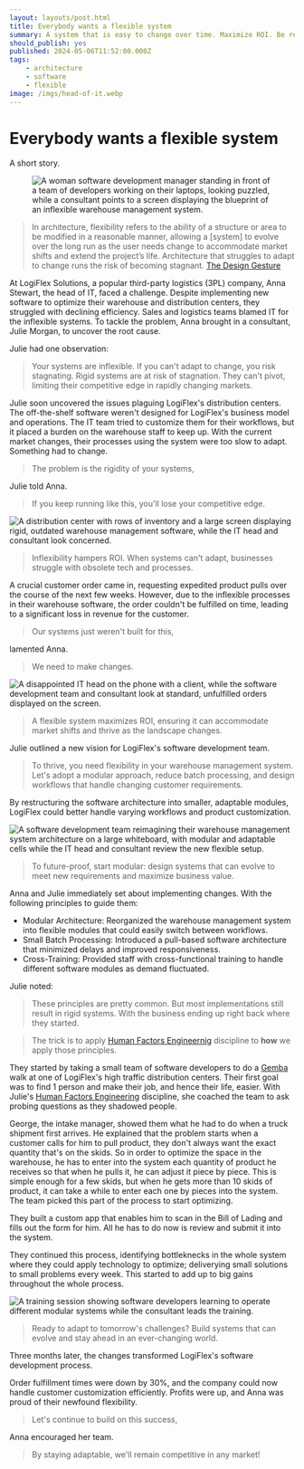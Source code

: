 ```yaml
---
layout: layouts/post.html
title: Everybody wants a flexible system
summary: A system that is easy to change over time. Maximize ROI. Be responsive. Competitive. Adapt to a changing environment.
should_publish: yes
published: 2024-05-06T11:52:00.000Z
tags:
    - architecture
    - software
    - flexible
image: /imgs/head-of-it.webp
---
```


# Everybody wants a flexible system

A short story.

<figure>
    <img class="full-width" src="/imgs/head-of-it.webp" alt="A woman software development manager standing in front of a team of developers working on their laptops, looking puzzled, while a consultant points to a screen displaying the blueprint of an inflexible warehouse management system." />
</figure>

<blockquote cite="https://thedesigngesture.com/flexibility-in-architecture-a-design-strategy/">
In architecture, flexibility refers to the ability of a structure or area to be modified in a reasonable manner, allowing a [system] to evolve over the long run as the user needs change to accommodate market shifts and extend the project’s life. Architecture that struggles to adapt to change runs the risk of becoming stagnant.
<a href="https://thedesigngesture.com/flexibility-in-architecture-a-design-strategy/">The Design Gesture</a>
</blockquote>

At LogiFlex Solutions, a popular third-party logistics (3PL) company, Anna Stewart, the head of IT, faced a challenge. Despite implementing new software to optimize their warehouse and distribution centers, they struggled with declining efficiency. Sales and logistics teams blamed IT for the inflexible systems. To tackle the problem, Anna brought in a consultant, Julie Morgan, to uncover the root cause.

Julie had one observation:

<blockquote>Your systems are inflexible. If you can't adapt to change, you risk stagnating. Rigid systems are at risk of stagnation. They can't pivot, limiting their competitive edge in rapidly changing markets.</blockquote>

Julie soon uncovered the issues plaguing LogiFlex's distribution centers. The off-the-shelf software weren't designed for LogiFlex's business model and operations. The IT team tried to customize them for their workflows, but it placed a burden on the warehouse staff to keep up. With the current market changes, their processes using the system were too slow to adapt. Something had to change.

<blockquote>The problem is the rigidity of your systems,</blockquote>

Julie told Anna.

<blockquote>If you keep running like this, you'll lose your competitive edge.</blockquote>

<img class="full-width" src="/imgs/concerned-distribution-center.webp" alt="A distribution center with rows of inventory and a large screen displaying rigid, outdated warehouse management software, while the IT head and consultant look concerned." />

<blockquote>Inflexibility hampers ROI. When systems can't adapt, businesses struggle with obsolete tech and processes.</blockquote>

A crucial customer order came in, requesting expedited product pulls over the course of the next few weeks. However, due to the inflexible processes in their warehouse software, the order couldn't be fulfilled on time, leading to a significant loss in revenue for the customer.

<blockquote>Our systems just weren't built for this,</blockquote>

lamented Anna.

<blockquote>We need to make changes.</blockquote>

<img class="full-width" src="/imgs/dissapointed-it-head.webp" alt="A disappointed IT head on the phone with a client, while the software development team and consultant look at standard, unfulfilled orders displayed on the screen." />

<blockquote>A flexible system maximizes ROI, ensuring it can accommodate market shifts and thrive as the landscape changes.</blockquote>

Julie outlined a new vision for LogiFlex's software development team.

<blockquote>To thrive, you need flexibility in your warehouse management system. Let's adopt a modular approach, reduce batch processing, and design workflows that handle changing customer requirements.</blockquote>

By restructuring the software architecture into smaller, adaptable modules, LogiFlex could better handle varying workflows and product customization.

<img class="full-width" src="/imgs/reimagining-warehouse.webp" alt="A software development team reimagining their warehouse management system architecture on a large whiteboard, with modular and adaptable cells while the IT head and consultant review the new flexible setup." />

<blockquote>To future-proof, start modular: design systems that can evolve to meet new requirements and maximize business value.</blockquote>

Anna and Julie immediately set about implementing changes. With the following principles to guide them:

- Modular Architecture: Reorganized the warehouse management system into flexible modules that could easily switch between workflows.
- Small Batch Processing: Introduced a pull-based software architecture that minimized delays and improved responsiveness.
- Cross-Training: Provided staff with cross-functional training to handle different software modules as demand fluctuated.

Julie noted: 

<blockquote>
These principles are pretty common. But most implementations still result in rigid systems. With the business ending up right back where they started.
</blockquote>


<blockquote>
The trick is to apply <a href="https://www.bls.gov/careeroutlook/2020/youre-a-what/human-factors-engineer.htm" title="Human Factors Engineering Description">Human Factors Engineernig</a> discipline to <b>how</b> we apply those principles.
</blockquote>

They started by taking a small team of software developers to do a [Gemba](https://en.wikipedia.org/wiki/Gemba) walk at one of LogiFlex's high traffic distribution centers. Their first goal was to find 1 person and make their job, and hence their life, easier. With Julie's [Human Factors Engineering](https://www.bls.gov/careeroutlook/2020/youre-a-what/human-factors-engineer.htm) discipline, she coached the team to ask probing questions as they shadowed people.

George, the intake manager, showed them what he had to do when a truck shipment first arrives. He explained that the problem starts when a customer calls for him to pull product, they don't always want the exact quantity that's on the skids. So in order to optimize the space in the warehouse, he has to enter into the system each quantity of product he receives so that when he pulls it, he can adjust it piece by piece. This is simple enough for a few skids, but when he gets more than 10 skids of product, it can take a while to enter each one by pieces into the system. The team picked this part of the process to start optimizing.

They built a custom app that enables him to scan in the Bill of Lading and fills out the form for him. All he has to do now is review and submit it into the system.

They continued this process, identifying bottleknecks in the whole system where they could apply technology to optimize; deliverying small solutions to small problems every week. This started to add up to big gains throughout the whole process.

<img class="full-width" src="/imgs/training-session.webp" alt="A training session showing software developers learning to operate different modular systems while the consultant leads the training." />

<blockquote>Ready to adapt to tomorrow's challenges? Build systems that can evolve and stay ahead in an ever-changing world.</blockquote>

Three months later, the changes transformed LogiFlex's software development process.

Order fulfillment times were down by 30%, and the company could now handle customer customization efficiently. Profits were up, and Anna was proud of their newfound flexibility.

<blockquote>Let's continue to build on this success,</blockquote>

Anna encouraged her team.

<blockquote>By staying adaptable, we'll remain competitive in any market!</blockquote>
